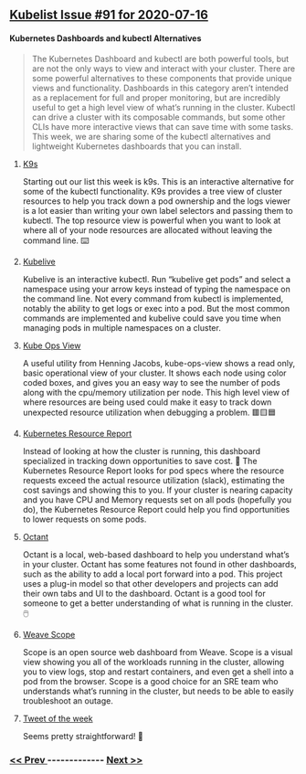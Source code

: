 ## [Kubelist Issue #91 for 2020-07-16](https://kubelist.com/issue/91)

#### Kubernetes Dashboards and kubectl Alternatives

> The Kubernetes Dashboard and kubectl are both powerful tools, but are not the only ways to view and interact with your cluster. There are some powerful alternatives to these components that provide unique views and functionality. Dashboards in this category aren’t intended as a replacement for full and proper monitoring, but are incredibly useful to get a high level view of what’s running in the cluster. Kubectl can drive a cluster with its composable commands, but some other CLIs have more interactive views that can save time with some tasks. This week, we are sharing some of the kubectl alternatives and lightweight Kubernetes dashboards that you can install.

1. [K9s](https://k9scli.io/)

    Starting out our list this week is k9s. This is an interactive alternative for some of the kubectl functionality. K9s provides a tree view of cluster resources to help you track down a pod ownership and the logs viewer is a lot easier than writing your own label selectors and passing them to kubectl. The top resource view is powerful when you want to look at where all of your node resources are allocated without leaving the command line. ⌨️
1. [Kubelive](https://github.com/ameerthehacker/kubelive)

    Kubelive is an interactive kubectl. Run “kubelive get pods” and select a namespace using your arrow keys instead of typing the namespace on the command line. Not every command from kubectl is implemented, notably the ability to get logs or exec into a pod. But the most common commands are implemented and kubelive could save you time when managing pods in multiple namespaces on a cluster.
1. [Kube Ops View](https://github.com/hjacobs/kube-ops-view)

    A useful utility from Henning Jacobs, kube-ops-view shows a read only, basic operational view of your cluster. It shows each node using color coded boxes, and gives you an easy way to see the number of pods along with the cpu/memory utilization per node. This high level view of where resources are being used could make it easy to track down unexpected resource utilization when debugging a problem. 🟥🟨🟦
1. [Kubernetes Resource Report](https://github.com/hjacobs/kube-resource-report)

    Instead of looking at how the cluster is running, this dashboard specialized in tracking down opportunities to save cost. 💸 The Kubernetes Resource Report looks for pod specs where the resource requests exceed the actual resource utilization (slack), estimating the cost savings and showing this to you. If your cluster is nearing capacity and you have CPU and Memory requests set on all pods (hopefully you do), the Kubernetes Resource Report could help you find opportunities to lower requests on some pods.
1. [Octant](https://octant.dev/docs/master/index.html)

    Octant is a local, web-based dashboard to help you understand what’s in your cluster. Octant has some features not found in other dashboards, such as the ability to add a local port forward into a pod. This project uses a plug-in model so that other developers and projects can add their own tabs and UI to the dashboard. Octant is a good tool for someone to get a better understanding of what is running in the cluster. 🖱️
1. [Weave Scope](https://github.com/weaveworks/scope)

    Scope is an open source web dashboard from Weave. Scope is a visual view showing you all of the workloads running in the cluster, allowing you to view logs, stop and restart containers, and even get a shell into a pod from the browser. Scope is a good choice for an SRE team who understands what’s running in the cluster, but needs to be able to easily troubleshoot an outage.
1. [Tweet of the week](https://twitter.com/wm/status/1283102961820856321)

    Seems pretty straightforward! 🤷

### [ << Prev ](kubelist-90.md) ------------- [ Next >> ](kubelist-92.md)
